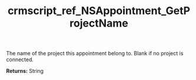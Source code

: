 ﻿---
title: crmscript_ref_NSAppointment_GetProjectName
description: String NSAppointment.GetProjectName()
intellisense: NSAppointment.GetProjectName
keywords: NSAppointment, GetProjectName
so.topic: reference
---

The name of the project this appointment belong to. Blank if no project is connected.

**Returns:** String


